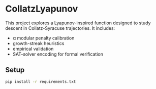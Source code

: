 # CollatzLyapunov

This project explores a Lyapunov-inspired function designed to study descent in Collatz-Syracuse trajectories. It includes:
- α modular penalty calibration
- growth-streak heuristics
- empirical validation
- SAT-solver encoding for formal verification

## Setup

```bash
pip install -r requirements.txt
